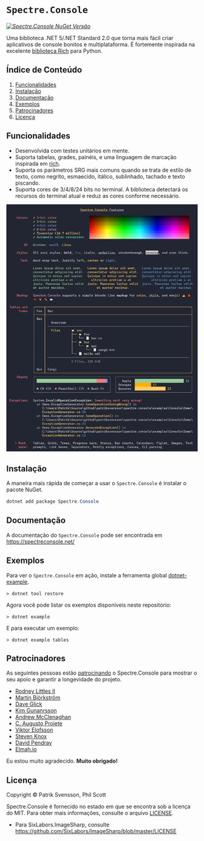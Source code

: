 # `Spectre.Console`

_[![Spectre.Console NuGet Versão](https://img.shields.io/nuget/v/spectre.console.svg?style=flat&label=NuGet%3A%20Spectre.Console)](https://www.nuget.org/packages/spectre.console)_

Uma biblioteca .NET 5/.NET Standard 2.0 que torna mais fácil criar aplicativos de console bonitos e multiplataforma. 
É fortemente inspirada na excelente [biblioteca Rich](https://github.com/willmcgugan/rich) 
para Python.

## Índice de Conteúdo

1. [Funcionalidades](#funcionalidades)
2. [Instalação](#instalação)
3. [Documentação](#documentação)
4. [Exemplos](#exemplos)
5. [Patrocinadores](#patrocinadores)
5. [Licença](#licença)

## Funcionalidades

* Desenvolvida com testes unitários em mente.
* Suporta tabelas, grades, painéis, e uma linguagem de marcação inspirada em [rich](https://github.com/willmcgugan/rich).
* Suporta os parâmetros SRG mais comuns quando se trata de estilo de texto, 
  como negrito, esmaecido, itálico, sublinhado, tachado 
  e texto piscando.
* Suporta cores de 3/4/8/24 bits no terminal.
  A biblioteca detectará os recursos do terminal atual 
  e reduz as cores conforme necessário.

![Exemplo](docs/input/assets/images/example.png)

## Instalação

A maneira mais rápida de começar a usar o `Spectre.Console` é instalar o pacote NuGet.

```csharp
dotnet add package Spectre.Console
```

## Documentação

A documentação do `Spectre.Console` pode ser encontrada em 
https://spectreconsole.net/

## Exemplos

Para ver o `Spectre.Console` em ação, instale a ferramenta global 
[dotnet-example](https://github.com/patriksvensson/dotnet-example).

```
> dotnet tool restore
```

Agora você pode listar os exemplos disponíveis neste repositório:

```
> dotnet example
```

E para executar um exemplo:

```
> dotnet example tables
```

## Patrocinadores

As seguintes pessoas estão [patrocinando](https://github.com/sponsors/patriksvensson)
o Spectre.Console para mostrar o seu apoio e garantir a longevidade do projeto.

* [Rodney Littles II](https://github.com/RLittlesII)
* [Martin Björkström](https://github.com/bjorkstromm)
* [Dave Glick](https://github.com/daveaglick)
* [Kim Gunanrsson](https://github.com/kimgunnarsson)
* [Andrew McClenaghan](https://github.com/andymac4182)
* [C. Augusto Proiete](https://github.com/augustoproiete)
* [Viktor Elofsson](https://github.com/vktr)
* [Steven Knox](https://github.com/stevenknox)
* [David Pendray](https://github.com/dpen2000)
* [Elmah.io](https://github.com/elmahio)

Eu estou muito agradecido. 
**Muito obrigado!**

## Licença

Copyright © Patrik Svensson, Phil Scott

Spectre.Console é fornecido no estado em que se encontra sob a licença do MIT. Para obter mais informações, consulte o arquivo [LICENSE](LICENSE.md).

* Para SixLabors.ImageSharp, consulte https://github.com/SixLabors/ImageSharp/blob/master/LICENSE